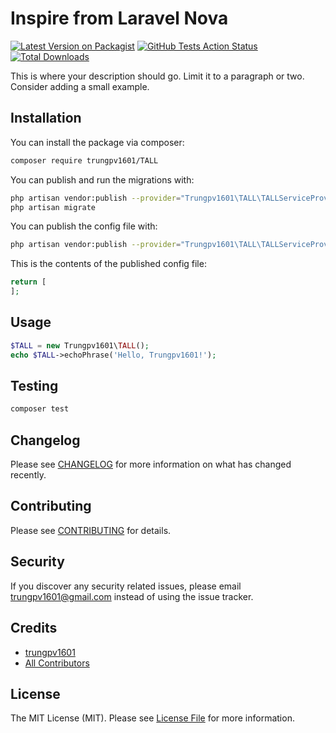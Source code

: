 # Inspire from Laravel Nova

[![Latest Version on Packagist](https://img.shields.io/packagist/v/spatie/TALL.svg?style=flat-square)](https://packagist.org/packages/spatie/TALL)
[![GitHub Tests Action Status](https://img.shields.io/github/workflow/status/spatie/TALL/run-tests?label=tests)](https://github.com/spatie/TALL/actions?query=workflow%3Arun-tests+branch%3Amaster)
[![Total Downloads](https://img.shields.io/packagist/dt/spatie/TALL.svg?style=flat-square)](https://packagist.org/packages/spatie/TALL)


This is where your description should go. Limit it to a paragraph or two. Consider adding a small example.

## Installation

You can install the package via composer:

```bash
composer require trungpv1601/TALL
```

You can publish and run the migrations with:

```bash
php artisan vendor:publish --provider="Trungpv1601\TALL\TALLServiceProvider" --tag="migrations"
php artisan migrate
```

You can publish the config file with:
```bash
php artisan vendor:publish --provider="Trungpv1601\TALL\TALLServiceProvider" --tag="config"
```

This is the contents of the published config file:

```php
return [
];
```

## Usage

``` php
$TALL = new Trungpv1601\TALL();
echo $TALL->echoPhrase('Hello, Trungpv1601!');
```

## Testing

``` bash
composer test
```

## Changelog

Please see [CHANGELOG](CHANGELOG.md) for more information on what has changed recently.

## Contributing

Please see [CONTRIBUTING](CONTRIBUTING.md) for details.

## Security

If you discover any security related issues, please email trungpv1601@gmail.com instead of using the issue tracker.

## Credits

- [trungpv1601](https://github.com/trungpv1601)
- [All Contributors](../../contributors)

## License

The MIT License (MIT). Please see [License File](LICENSE.md) for more information.
